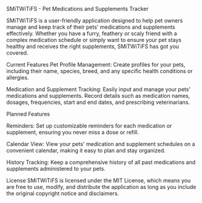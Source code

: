 SMiTWiTiFS - Pet Medications and Supplements Tracker

SMiTWiTiFS is a user-friendly application designed to help pet owners manage and keep track of their pets' medications and supplements effectively. Whether you have a furry, feathery or scaly friend with a complex medication schedule or simply want to ensure your pet stays healthy and receives the right supplements, SMiTWiTiFS has got you covered.

Current Features
Pet Profile Management: Create profiles for your pets, including their name, species, breed, and any specific health conditions or allergies.

Medication and Supplement Tracking: Easily input and manage your pets' medications and supplements. Record details such as medication names, dosages, frequencies, start and end dates, and prescribing veterinarians.

Planned Features

Reminders: Set up customizable reminders for each medication or supplement, ensuring you never miss a dose or refill.

Calendar View: View your pets' medication and supplement schedules on a convenient calendar, making it easy to plan and stay organized.

History Tracking: Keep a comprehensive history of all past medications and supplements administered to your pets.

License
SMiTWiTiFS is licensed under the MIT License, which means you are free to use, modify, and distribute the application as long as you include the original copyright notice and disclaimers.